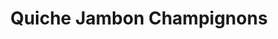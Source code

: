 ---
layout: recette
categories: [recettes]
hidden: true
lang: fr
title: Quiche Jambon Champignons
type: sel
ingredients: 
  - nom: pâte brisée 
    qte: 1
  - nom: oeufs 
    qte: 6
  - nom: oignon
    qte: 1
  - nom: jambon
    qte: 4
    unite: tranches
  - nom: crème liquide
    qte: 20
    unite: cL
  - nom: lait
    qte: 20
    unite: cL
  - nom: champignons
    qte: 200
    unite: gr
  - nom: fromage rapé
    qte: 200
    unite: gr
  - nom: muscade
    qte: à souhait
preconditions:
  - Le lait et les oeufs doivent être à température ambiante
  - Couper le jambons en petits carrés
  - Préchauffer le four à 180°C
etapes:
  - label: "Préparation"
    details:
      - Faire revenir les oignons
      - Ajouter les champignons
      - Dans un saladier, battre les oeufs
      - Y ajouter la crème, le lait, le jambon et le fromage rapé
      - Mélanger
      - Saler, poivrer, ajouter la muscade rapée
      - Piquer la pâte brisée
      - Verser le mélange et répartir les éléments solides dans le moule
materiel:
  - plat à tarte
cuisson: 
  - Cuire 40 minutes à 180°C
---